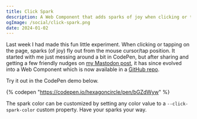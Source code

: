 ```yaml
---
title: Click Spark
description: A Web Component that adds sparks of joy when clicking or tapping on the page.
ogImage: /social/click-spark.png
date: 2024-01-02
---
```


Last week I had made this fun little experiment. When clicking or tapping on the page, sparks (of joy) fly out from the mouse cursor/tap position. It started with me just messing around a bit in CodePen, but after sharing and getting a few friendly nudges on [my Mastodon post](https://mastodon.social/@hexagoncircle@fosstodon.org/111659424760546483), it has since evolved into a Web Component which is now available in a [GitHub repo](https://github.com/hexagoncircle/click-spark).

Try it out in the CodePen demo below.

{% codepen "https://codepen.io/hexagoncircle/pen/bGZdWyw" %}

The spark color can be customized by setting any color value to a `--click-spark-color` custom property. Have your sparks your way.


